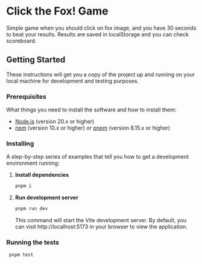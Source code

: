 # Click the Fox! Game

Simple game when you should click on fox image, and you have 30 seconds to beat your results.
Results are saved in localStorage and you can check scoreboard.

## Getting Started

These instructions will get you a copy of the project up and running on your local machine for development and testing purposes.

### Prerequisites

What things you need to install the software and how to install them:

- [Node.js](https://nodejs.org/en/) (version 20.x or higher)
- [npm](https://www.npmjs.com/) (version 10.x or higher) or [pnpm](https://pnpm.io/installation) (version 8.15.x or higher)

### Installing

A step-by-step series of examples that tell you how to get a development environment running:

1. **Install dependencies**

   ```bash
   pnpm i
   ```

2. **Run development server**

   ```bash
   pnpm run dev
   ```

   This command will start the Vite development server. By default, you can visit http://localhost:5173 in your browser to view the application.


### Running the tests

  ```bash
   pnpm test
  ```
